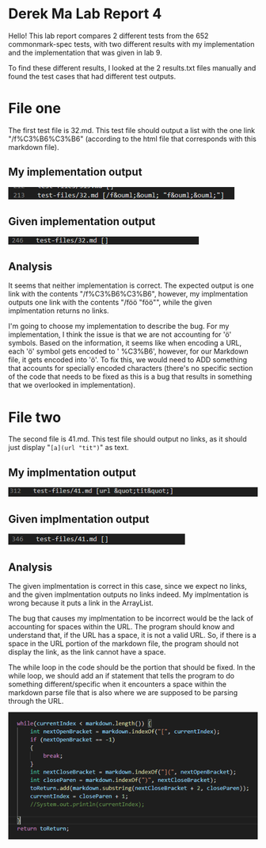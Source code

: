# Derek Ma Lab Report 4

Hello! This lab report compares 2 different tests from the 652 commonmark-spec tests, with two different results with my implementation and the implementation that was given in lab 9.

To find these different results, I looked at the 2 results.txt files manually and found the test cases that had different test outputs.

# File one

The first test file is 32.md. This test file should output a list with the one link "/f%C3%B6%C3%B6" (according to the html file that corresponds with this markdown file).

## My implementation output

![my32](mymdparse32.png)

## Given implementation output

![their32](theirmdparse32.png)

## Analysis

It seems that neither implementation is correct. The expected output is one link with the contents "/f%C3%B6%C3%B6", however,
my implmentation outputs one link with the contents "/f&ouml;&ouml; "f&ouml;&ouml;"", while the given implmentation returns no links. 

I'm going to choose my implementation to describe the bug. For my implementation, I think the issue is that we are not accounting for 'ö' symbols. Based on the information, it seems like when encoding a URL, each 'ö' symbol gets encoded to '	%C3%B6', however, for our Markdown file, it gets encoded into '&ouml;'. To fix this, we would need to ADD something that accounts for specially encoded characters (there's no specific section of the code that needs to be fixed as this is a bug that results in something that we overlooked in implementation).

# File two

The second file is 41.md. This test file should output no links, as it should just display "``[a](url "tit")``" as text. 

## My implmentation output

![my41](mymdparse41.png)

## Given implmentation output

![their41](theirmdparse41.png)

## Analysis

The given implmentation is correct in this case, since we expect no links, and the given implmentation outputs no links indeed. My implmentation is wrong because it puts a link in the ArrayList.

The bug that causes my implmentation to be incorrect would be the lack of accounting for spaces within the URL. The program should know and understand that, if the URL has a space, it is not a valid URL. So, if there is a space in the URL portion of the markdown file, the program should not display the link, as the link cannot have a space. 

The while loop in the code should be the portion that should be fixed. In the while loop, we should add an if statement that tells the program to do something different/specific when it encounters a space within the markdown parse file that is also where we are supposed to be parsing through the URL.

![tofix](mymdparse41tofix.png)
